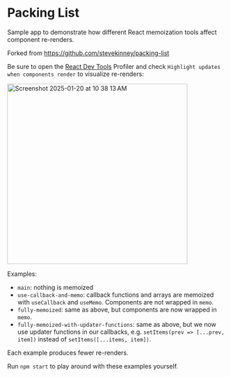 # Packing List

Sample app to demonstrate how different React memoization tools affect component re-renders. 

Forked from https://github.com/stevekinney/packing-list  

Be sure to open the [React Dev Tools](https://react.dev/learn/react-developer-tools) Profiler and check `Highlight updates when components render` to visualize re-renders:

<img width="414" alt="Screenshot 2025-01-20 at 10 38 13 AM" src="https://github.com/user-attachments/assets/ced0b36a-2ac3-46a2-8175-48bb6762fe3c" />

Examples:
- `main`: nothing is memoized
- `use-callback-and-memo`: callback functions and arrays are memoized with `useCallback` and `useMemo`. Components are not wrapped in `memo`.
- `fully-memoized`: same as above, but components are now wrapped in `memo`.
- `fully-memoized-with-updater-functions`: same as above, but we now use updater functions in our callbacks, e.g. `setItems(prev => [...prev, item])` instead of `setItems([...items, item])`.

Each example produces fewer re-renders.

Run `npm start` to play around with these examples yourself.
